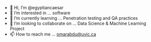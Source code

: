 - 👋 Hi, I’m @egyptiancaesar
- 👀 I’m interested in ... software
- 🌱 I’m currently learning ... Penetration testing and QA practices
- 💞️ I’m looking to collaborate on ... Data Science & Machine Learning Project
- 📫 How to reach me ... omarabdu@uvic.ca

<!---
egyptiancaesar/egyptiancaesar is a ✨ special ✨ repository because its `README.md` (this file) appears on your GitHub profile.
You can click the Preview link to take a look at your changes.
--->
